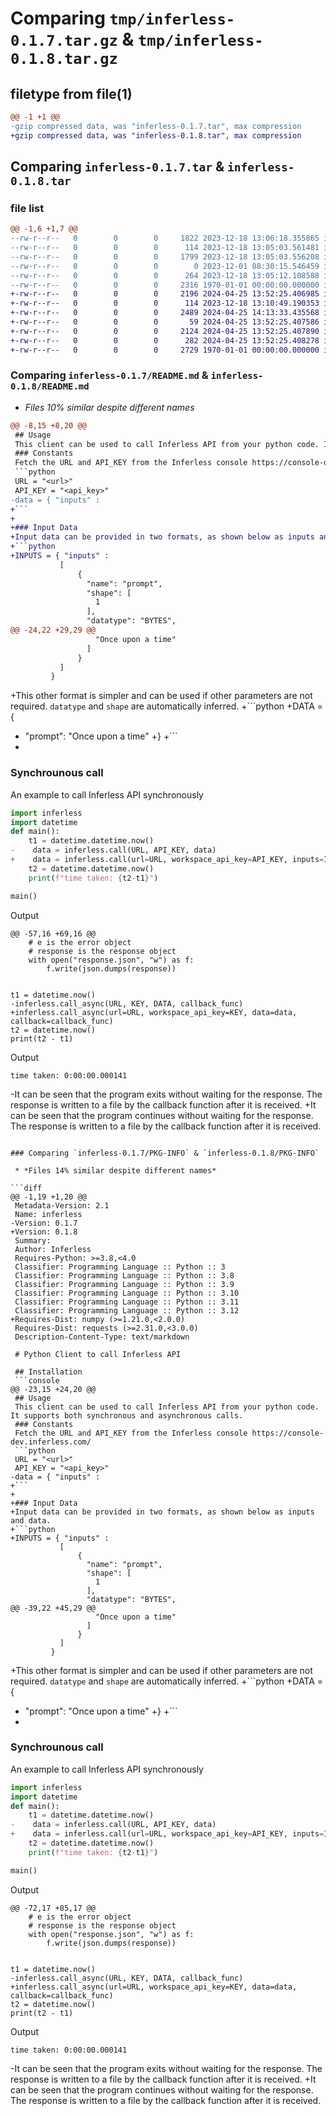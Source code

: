 # Comparing `tmp/inferless-0.1.7.tar.gz` & `tmp/inferless-0.1.8.tar.gz`

## filetype from file(1)

```diff
@@ -1 +1 @@
-gzip compressed data, was "inferless-0.1.7.tar", max compression
+gzip compressed data, was "inferless-0.1.8.tar", max compression
```

## Comparing `inferless-0.1.7.tar` & `inferless-0.1.8.tar`

### file list

```diff
@@ -1,6 +1,7 @@
--rw-r--r--   0        0        0     1822 2023-12-18 13:06:18.355865 inferless-0.1.7/README.md
--rw-r--r--   0        0        0      114 2023-12-18 13:05:03.561481 inferless-0.1.7/inferless/__init__.py
--rw-r--r--   0        0        0     1799 2023-12-18 13:05:03.556208 inferless-0.1.7/inferless/api.py
--rw-r--r--   0        0        0        0 2023-12-01 08:30:15.546459 inferless-0.1.7/inferless/utils/__init__.py
--rw-r--r--   0        0        0      264 2023-12-18 13:05:12.108588 inferless-0.1.7/pyproject.toml
--rw-r--r--   0        0        0     2316 1970-01-01 00:00:00.000000 inferless-0.1.7/PKG-INFO
+-rw-r--r--   0        0        0     2196 2024-04-25 13:52:25.406985 inferless-0.1.8/README.md
+-rw-r--r--   0        0        0      114 2023-12-18 13:10:49.190353 inferless-0.1.8/inferless/__init__.py
+-rw-r--r--   0        0        0     2489 2024-04-25 14:13:33.435568 inferless-0.1.8/inferless/api.py
+-rw-r--r--   0        0        0       59 2024-04-25 13:52:25.407586 inferless-0.1.8/inferless/utils/__init__.py
+-rw-r--r--   0        0        0     2124 2024-04-25 13:52:25.407890 inferless-0.1.8/inferless/utils/inputs.py
+-rw-r--r--   0        0        0      282 2024-04-25 13:52:25.408278 inferless-0.1.8/pyproject.toml
+-rw-r--r--   0        0        0     2729 1970-01-01 00:00:00.000000 inferless-0.1.8/PKG-INFO
```

### Comparing `inferless-0.1.7/README.md` & `inferless-0.1.8/README.md`

 * *Files 10% similar despite different names*

```diff
@@ -8,15 +8,20 @@
 ## Usage
 This client can be used to call Inferless API from your python code. It supports both synchronous and asynchronous calls.
 ### Constants
 Fetch the URL and API_KEY from the Inferless console https://console-dev.inferless.com/
 ```python
 URL = "<url>"
 API_KEY = "<api_key>"
-data = { "inputs" : 
+```
+
+### Input Data
+Input data can be provided in two formats, as shown below as inputs and data.
+```python
+INPUTS = { "inputs" : 
           [
               {
                 "name": "prompt",
                 "shape": [
                   1
                 ],
                 "datatype": "BYTES",
@@ -24,22 +29,29 @@
                   "Once upon a time"
                 ]
               }
           ]
         }
 ```
 
+This other format is simpler and can be used if other parameters are not required. `datatype` and `shape` are automatically inferred.
+```python
+DATA = {
+    "prompt": "Once upon a time"
+}
+```
+
 ### Synchrounous call
 An example to call Inferless API synchronously
 ```python
 import inferless
 import datetime
 def main():
     t1 = datetime.datetime.now()
-    data = inferless.call(URL, API_KEY, data)
+    data = inferless.call(url=URL, workspace_api_key=API_KEY, inputs=INPUTS)
     t2 = datetime.datetime.now()
     print(f"time taken: {t2-t1}")
 
 main()
 ```
 Output
 ```console
@@ -57,16 +69,16 @@
     # e is the error object
     # response is the response object
     with open("response.json", "w") as f:
         f.write(json.dumps(response))
     
 
 t1 = datetime.now()
-inferless.call_async(URL, KEY, DATA, callback_func)
+inferless.call_async(url=URL, workspace_api_key=KEY, data=data, callback=callback_func)
 t2 = datetime.now()
 print(t2 - t1)
 ```
 Output
 ```console
 time taken: 0:00:00.000141
 ```
-It can be seen that the program exits without waiting for the response. The response is written to a file by the callback function after it is received.
+It can be seen that the program continues without waiting for the response. The response is written to a file by the callback function after it is received.
```

### Comparing `inferless-0.1.7/PKG-INFO` & `inferless-0.1.8/PKG-INFO`

 * *Files 14% similar despite different names*

```diff
@@ -1,19 +1,20 @@
 Metadata-Version: 2.1
 Name: inferless
-Version: 0.1.7
+Version: 0.1.8
 Summary: 
 Author: Inferless
 Requires-Python: >=3.8,<4.0
 Classifier: Programming Language :: Python :: 3
 Classifier: Programming Language :: Python :: 3.8
 Classifier: Programming Language :: Python :: 3.9
 Classifier: Programming Language :: Python :: 3.10
 Classifier: Programming Language :: Python :: 3.11
 Classifier: Programming Language :: Python :: 3.12
+Requires-Dist: numpy (>=1.21.0,<2.0.0)
 Requires-Dist: requests (>=2.31.0,<3.0.0)
 Description-Content-Type: text/markdown
 
 # Python Client to call Inferless API
 
 ## Installation
 ```console
@@ -23,15 +24,20 @@
 ## Usage
 This client can be used to call Inferless API from your python code. It supports both synchronous and asynchronous calls.
 ### Constants
 Fetch the URL and API_KEY from the Inferless console https://console-dev.inferless.com/
 ```python
 URL = "<url>"
 API_KEY = "<api_key>"
-data = { "inputs" : 
+```
+
+### Input Data
+Input data can be provided in two formats, as shown below as inputs and data.
+```python
+INPUTS = { "inputs" : 
           [
               {
                 "name": "prompt",
                 "shape": [
                   1
                 ],
                 "datatype": "BYTES",
@@ -39,22 +45,29 @@
                   "Once upon a time"
                 ]
               }
           ]
         }
 ```
 
+This other format is simpler and can be used if other parameters are not required. `datatype` and `shape` are automatically inferred.
+```python
+DATA = {
+    "prompt": "Once upon a time"
+}
+```
+
 ### Synchrounous call
 An example to call Inferless API synchronously
 ```python
 import inferless
 import datetime
 def main():
     t1 = datetime.datetime.now()
-    data = inferless.call(URL, API_KEY, data)
+    data = inferless.call(url=URL, workspace_api_key=API_KEY, inputs=INPUTS)
     t2 = datetime.datetime.now()
     print(f"time taken: {t2-t1}")
 
 main()
 ```
 Output
 ```console
@@ -72,17 +85,17 @@
     # e is the error object
     # response is the response object
     with open("response.json", "w") as f:
         f.write(json.dumps(response))
     
 
 t1 = datetime.now()
-inferless.call_async(URL, KEY, DATA, callback_func)
+inferless.call_async(url=URL, workspace_api_key=KEY, data=data, callback=callback_func)
 t2 = datetime.now()
 print(t2 - t1)
 ```
 Output
 ```console
 time taken: 0:00:00.000141
 ```
-It can be seen that the program exits without waiting for the response. The response is written to a file by the callback function after it is received.
+It can be seen that the program continues without waiting for the response. The response is written to a file by the callback function after it is received.
```

